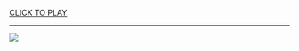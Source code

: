 
<a href="https://premium76.site?title=battle_royale_games_unblocked&ref=13M">CLICK TO PLAY</a></h3>
<hr>

<a href="https://premium76.site?title=battle_royale_games_unblocked&ref=13M"><img src="https://clearcache.store/games.png"></a>


